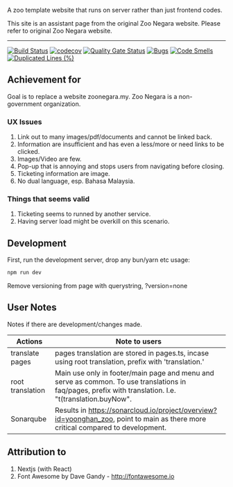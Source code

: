 A zoo template website that runs on server rather than just frontend codes.

This site is an assistant page from the original Zoo Negara website. Please refer to original Zoo Negara website.

---

[![Build Status][build-badge]][build]
[![codecov](https://codecov.io/gh/yoonghan/zoo/graph/badge.svg?token=0SGU5RSG0Q)](https://codecov.io/gh/yoonghan/zoo)
[![Quality Gate Status](https://sonarcloud.io/api/project_badges/measure?project=yoonghan_zoo&metric=alert_status)](https://sonarcloud.io/summary/new_code?id=yoonghan_zoo)
[![Bugs](https://sonarcloud.io/api/project_badges/measure?project=yoonghan_zoo&metric=bugs)](https://sonarcloud.io/summary/new_code?id=yoonghan_zoo)
[![Code Smells](https://sonarcloud.io/api/project_badges/measure?project=yoonghan_zoo&metric=code_smells)](https://sonarcloud.io/summary/new_code?id=yoonghan_zoo)
[![Duplicated Lines (%)](https://sonarcloud.io/api/project_badges/measure?project=yoonghan_zoo&metric=duplicated_lines_density)](https://sonarcloud.io/summary/new_code?id=yoonghan_zoo)

## Achievement for

Goal is to replace a website zoonegara.my. Zoo Negara is a non-government organization.

### UX Issues

1. Link out to many images/pdf/documents and cannot be linked back.
2. Information are insufficient and has even a less/more or need links to be clicked.
3. Images/Video are few.
4. Pop-up that is annoying and stops users from navigating before closing.
5. Ticketing information are image.
6. No dual language, esp. Bahasa Malaysia.

### Things that seems valid

1. Ticketing seems to runned by another service.
2. Having server load might be overkill on this scenario.

## Development

First, run the development server, drop any bun/yarn etc usage:

```bash
npm run dev
```

Remove versioning from page with querystring, ?version=none

## User Notes

Notes if there are development/changes made. 

| Actions | Note to users |
| --- | --- |
| translate pages | pages translation are stored in pages.ts, incase using root translation, prefix with 'translation.' |
| root translation | Main use only in footer/main page and menu and serve as common. To use translations in faq/pages, prefix with translation. I.e. "t(translation.buyNow". |
| Sonarqube | Results in https://sonarcloud.io/project/overview?id=yoonghan_zoo, point to main as there more critical compared to development. |

## Attribution to

1. Nextjs (with React)
2. Font Awesome by Dave Gandy - http://fontawesome.io

[build-badge]: https://img.shields.io/github/actions/workflow/status/yoonghan/zoo/master_merge.yml
[build]: https://github.com/yoonghan/zoo/actions?query=workflow%3A%22Deploy%20Next.js%20site%20to%20Pages%22

